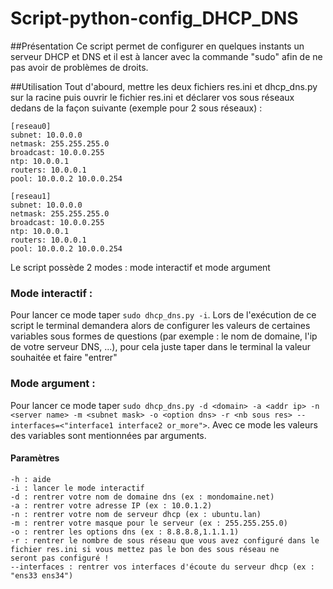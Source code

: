 # Script-python-config_DHCP_DNS
##Présentation
Ce script permet de configurer en quelques instants un serveur DHCP et DNS et il est à lancer 
avec la commande "sudo" afin de ne pas avoir de problèmes de droits.

##Utilisation
Tout d'abourd, mettre les deux fichiers res.ini et dhcp_dns.py sur la racine puis ouvrir le fichier res.ini et 
déclarer vos sous réseaux dedans de la façon suivante (exemple pour 2 sous réseaux) :

```
[reseau0]
subnet: 10.0.0.0
netmask: 255.255.255.0
broadcast: 10.0.0.255
ntp: 10.0.0.1
routers: 10.0.0.1
pool: 10.0.0.2 10.0.0.254

[reseau1]
subnet: 10.0.0.0
netmask: 255.255.255.0
broadcast: 10.0.0.255
ntp: 10.0.0.1
routers: 10.0.0.1
pool: 10.0.0.2 10.0.0.254
```


Le script possède 2 modes : mode interactif et mode argument

### Mode interactif :
Pour lancer ce mode taper `sudo dhcp_dns.py -i`. Lors de l'exécution de ce script le terminal demandera alors de configurer les 
valeurs de certaines variables sous formes de questions (par exemple : le nom de domaine, l'ip de votre serveur DNS, ...), pour cela juste 
taper dans le terminal la valeur souhaitée et faire "entrer"

### Mode argument :
Pour lancer ce mode taper `sudo dhcp_dns.py -d <domain> -a <addr ip> -n <server name> -m <subnet mask> -o <option dns> -r <nb sous res> --interfaces=<"interface1 interface2 or_more">`.
Avec ce mode les valeurs des variables sont mentionnées par arguments.
#### Paramètres
```
-h : aide 
-i : lancer le mode interactif
-d : rentrer votre nom de domaine dns (ex : mondomaine.net)
-a : rentrer votre adresse IP (ex : 10.0.1.2)
-n : rentrer votre nom de serveur dhcp (ex : ubuntu.lan)
-m : rentrer votre masque pour le serveur (ex : 255.255.255.0)
-o : rentrer les options dns (ex : 8.8.8.8,1.1.1.1)
-r : rentrer le nombre de sous réseau que vous avez configuré dans le fichier res.ini si vous mettez pas le bon des sous réseau ne 
seront pas configuré !
--interfaces : rentrer vos interfaces d'écoute du serveur dhcp (ex : "ens33 ens34")
```

